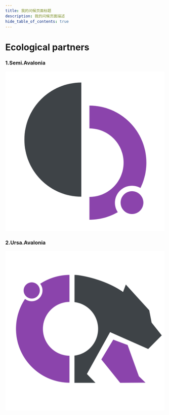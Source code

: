 ```yaml
---
title: 我的问候页面标题
description: 我的问候页面描述
hide_table_of_contents: true
---
```


# Ecological partners

### 1.Semi.Avalonia 

[![](imgs\semi.svg)](https://github.com/irihitech/Semi.Avalonia)



### 2.Ursa.Avalonia

[![](imgs\ursa.svg)](https://github.com/irihitech/Ursa.Avalonia)